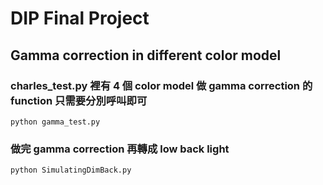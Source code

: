 # DIP Final Project

## Gamma correction in different color model
### charles_test.py 裡有 4 個 color model 做 gamma correction 的 function 只需要分別呼叫即可
```shell
python gamma_test.py
```

### 做完 gamma correction 再轉成 low back light
```shell
python SimulatingDimBack.py
```
